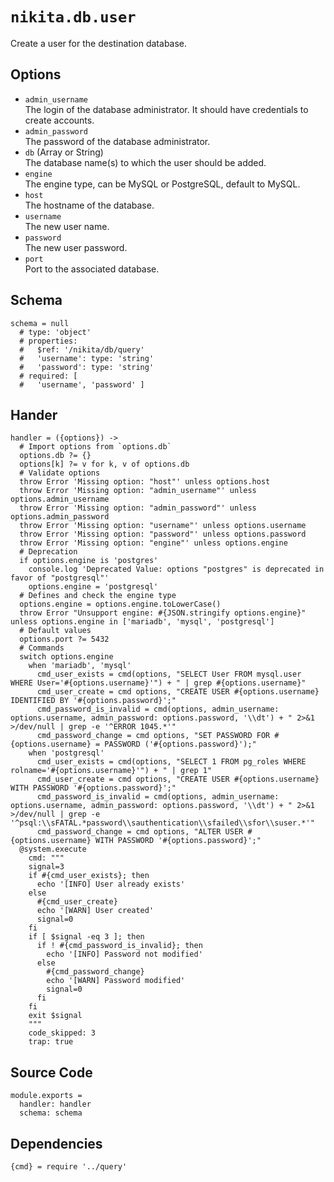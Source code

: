 
# `nikita.db.user`

Create a user for the destination database.

## Options

* `admin_username`   
  The login of the database administrator. It should have credentials to 
  create accounts.   
* `admin_password`   
  The password of the database administrator.   
* `db` (Array or String)   
  The database name(s) to which the user should be added.   
* `engine`   
  The engine type, can be MySQL or PostgreSQL, default to MySQL.   
* `host`   
  The hostname of the database.   
* `username`   
  The new user name.   
* `password`   
  The new user password.   
* `port`   
  Port to the associated database.   

## Schema

    schema = null
      # type: 'object'
      # properties:
      #   $ref: '/nikita/db/query'
      #   'username': type: 'string'
      #   'password': type: 'string'
      # required: [
      #   'username', 'password' ]

## Hander

    handler = ({options}) ->
      # Import options from `options.db`
      options.db ?= {}
      options[k] ?= v for k, v of options.db
      # Validate options
      throw Error 'Missing option: "host"' unless options.host
      throw Error 'Missing option: "admin_username"' unless options.admin_username
      throw Error 'Missing option: "admin_password"' unless options.admin_password
      throw Error 'Missing option: "username"' unless options.username
      throw Error 'Missing option: "password"' unless options.password
      throw Error 'Missing option: "engine"' unless options.engine
      # Deprecation
      if options.engine is 'postgres'
        console.log 'Deprecated Value: options "postgres" is deprecated in favor of "postgresql"'
        options.engine = 'postgresql'
      # Defines and check the engine type
      options.engine = options.engine.toLowerCase()
      throw Error "Unsupport engine: #{JSON.stringify options.engine}" unless options.engine in ['mariadb', 'mysql', 'postgresql']
      # Default values
      options.port ?= 5432
      # Commands
      switch options.engine
        when 'mariadb', 'mysql'
          cmd_user_exists = cmd(options, "SELECT User FROM mysql.user WHERE User='#{options.username}'") + " | grep #{options.username}"
          cmd_user_create = cmd options, "CREATE USER #{options.username} IDENTIFIED BY '#{options.password}';"
          cmd_password_is_invalid = cmd(options, admin_username: options.username, admin_password: options.password, '\\dt') + " 2>&1 >/dev/null | grep -e '^ERROR 1045.*'"
          cmd_password_change = cmd options, "SET PASSWORD FOR #{options.username} = PASSWORD ('#{options.password}');"
        when 'postgresql'
          cmd_user_exists = cmd(options, "SELECT 1 FROM pg_roles WHERE rolname='#{options.username}'") + " | grep 1"
          cmd_user_create = cmd options, "CREATE USER #{options.username} WITH PASSWORD '#{options.password}';"
          cmd_password_is_invalid = cmd(options, admin_username: options.username, admin_password: options.password, '\\dt') + " 2>&1 >/dev/null | grep -e '^psql:\\sFATAL.*password\\sauthentication\\sfailed\\sfor\\suser.*'"
          cmd_password_change = cmd options, "ALTER USER #{options.username} WITH PASSWORD '#{options.password}';"
      @system.execute
        cmd: """
        signal=3
        if #{cmd_user_exists}; then
          echo '[INFO] User already exists'
        else
          #{cmd_user_create}
          echo '[WARN] User created'
          signal=0
        fi
        if [ $signal -eq 3 ]; then
          if ! #{cmd_password_is_invalid}; then
            echo '[INFO] Password not modified'
          else
            #{cmd_password_change}
            echo '[WARN] Password modified'
            signal=0
          fi
        fi
        exit $signal
        """
        code_skipped: 3
        trap: true
## Source Code

    module.exports =
      handler: handler
      schema: schema

## Dependencies

    {cmd} = require '../query'
